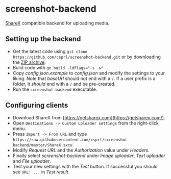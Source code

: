 # screenshot-backend
[ShareX](https://getsharex.com/) compatible backend for uploading media.

## Setting up the backend
 - Get the latest code using `git clone https://github.com/csprl/screenshot-backend.git` or by downloading the [ZIP archive](https://github.com/csprl/screenshot-backend/archive/master.zip).
 - Bulid code with `go build -ldflags="-s -w" .`
 - Copy *config.json.example* to *config.json* and modify the settings to your liking. Note that *baseUrl* should not end with a `/`. If a user prefix is a folder, it _should_ end with a `/` and be pre-created.
 - Run the `screenshot-backend` executable.

## Configuring clients
 - Download ShareX from [https://getsharex.com](https://getsharex.com/).
 - Open `Destinations -> Custom uploader settings` from the right-click menu.
 - Press `Import -> From URL` and type `https://raw.githubusercontent.com/csprl/screenshot-backend/master/ShareX.sxcu`.
 - Modify *Request URL* and the *Authorization* value under *Headers*.
 - Finally select *screenshot-backend* under *Image uploader*, *Text uploader* and *File uploader*.
 - Test your new settings with the *Test* button. If successful you should see `URL: ...` in *Test result*.
